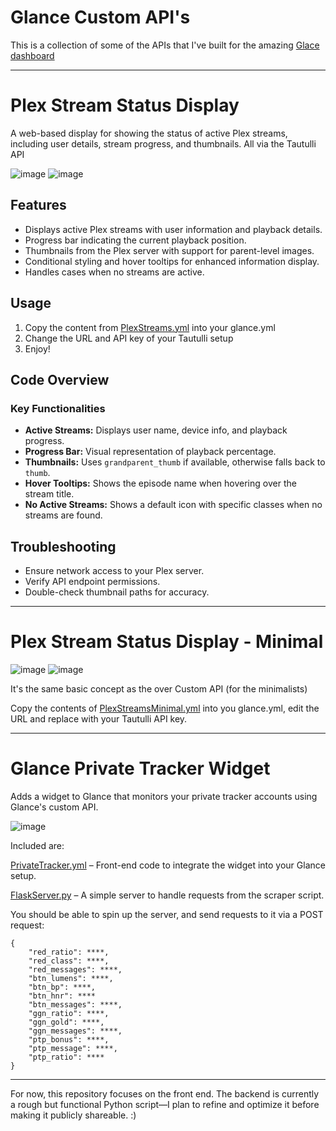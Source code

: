 # Glance Custom API's

This is a collection of some of the APIs that I've built for the amazing [Glace dashboard](https://github.com/glanceapp/glance)

---

# Plex Stream Status Display

A web-based display for showing the status of active Plex streams, including user details, stream progress, and thumbnails. All via the Tautulli API

![image](https://github.com/user-attachments/assets/bfa668e8-10bc-4e9c-8511-87c1a04ea794)
![image](https://github.com/user-attachments/assets/7d4081db-7411-4646-adde-ecdb95054848)

## Features
- Displays active Plex streams with user information and playback details.
- Progress bar indicating the current playback position.
- Thumbnails from the Plex server with support for parent-level images.
- Conditional styling and hover tooltips for enhanced information display.
- Handles cases when no streams are active.

## Usage
1. Copy the content from [PlexStreams.yml](https://raw.githubusercontent.com/pairofcrocs/glance-custom-apis/refs/heads/main/PlexStreams.yml) into your glance.yml
2. Change the URL and API key of your Tautulli setup
3. Enjoy!

## Code Overview
### Key Functionalities
- **Active Streams:** Displays user name, device info, and playback progress.
- **Progress Bar:** Visual representation of playback percentage.
- **Thumbnails:** Uses `grandparent_thumb` if available, otherwise falls back to `thumb`.
- **Hover Tooltips:** Shows the episode name when hovering over the stream title.
- **No Active Streams:** Shows a default icon with specific classes when no streams are found.
  
## Troubleshooting
- Ensure network access to your Plex server.
- Verify API endpoint permissions.
- Double-check thumbnail paths for accuracy.

---

# Plex Stream Status Display - Minimal
![image](https://github.com/user-attachments/assets/c560072f-2306-4c92-aaa8-890f236706ca)
![image](https://github.com/user-attachments/assets/7d4081db-7411-4646-adde-ecdb95054848)

It's the same basic concept as the over Custom API (for the minimalists)

Copy the contents of [PlexStreamsMinimal.yml](https://raw.githubusercontent.com/pairofcrocs/glance-custom-apis/refs/heads/main/PlexStreamsMinimal.yml) into you glance.yml, edit the URL and replace with your Tautulli API key.

---

# Glance Private Tracker Widget
Adds a widget to Glance that monitors your private tracker accounts using Glance's custom API.

![image](https://github.com/user-attachments/assets/55c592ea-a48a-46cf-adbe-90ed20dd72fc)

Included are:

[PrivateTracker.yml](https://raw.githubusercontent.com/pairofcrocs/glance-custom-apis/refs/heads/main/PrivateTracker/PrivateTracker.yml) – Front-end code to integrate the widget into your Glance setup.

[FlaskServer.py](https://raw.githubusercontent.com/pairofcrocs/glance-custom-apis/refs/heads/main/PrivateTracker/FlaskServer.py) – A simple server to handle requests from the scraper script.


You should be able to spin up the server, and send requests to it via a POST request:
```
{
    "red_ratio": ****,
    "red_class": ****,
    "red_messages": ****,
    "btn_lumens": ****,
    "btn_bp": ****,
    "btn_hnr": ****
    "btn_messages": ****,
    "ggn_ratio": ****,
    "ggn_gold": ****,
    "ggn_messages": ****,
    "ptp_bonus": ****,
    "ptp_message": ****,
    "ptp_ratio": ****
}
```
---
For now, this repository focuses on the front end. The backend is currently a rough but functional Python script—I plan to refine and optimize it before making it publicly shareable. :)

